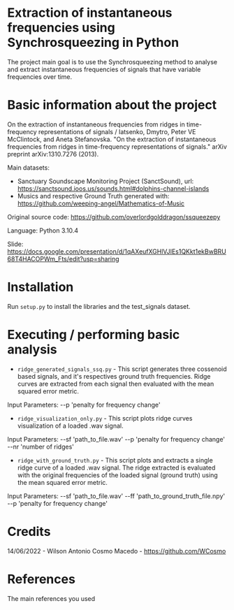 # Extraction of instantaneous frequencies using Synchrosqueezing in Python

The project main goal is to use the Synchrosqueezing method to analyse and extract instantaneous frequencies of signals that have variable frequencies over time.

# Basic information about the project

On the extraction of instantaneous frequencies from ridges in time-frequency representations of signals / Iatsenko, Dmytro, Peter VE McClintock, and Aneta Stefanovska. "On the extraction of instantaneous frequencies from ridges in time-frequency representations of signals." arXiv preprint arXiv:1310.7276 (2013).

Main datasets: 
- Sanctuary Soundscape Monitoring Project (SanctSound), url: https://sanctsound.ioos.us/sounds.html#dolphins-channel-islands
- Musics and respective Ground Truth generated with: https://github.com/weeping-angel/Mathematics-of-Music

Original source code: https://github.com/overlordgolddragon/ssqueezepy

Language: Python 3.10.4

Slide: https://docs.google.com/presentation/d/1qAXeufXGHlVJIEs1QKkt1ekBwBRU68T4HACOPWm_Fts/edit?usp=sharing

# Installation

Run `setup.py` to install the libraries and the test_signals dataset.

# Executing / performing basic analysis

- `ridge_generated_signals_ssq.py` - This script generates three cossenoid based signals, and it's respectives ground truth frequencies. Ridge curves are extracted from each signal then evaluated with the mean squared error metric.

Input Parameters: --p 'penalty for frequency change'

- `ridge_visualization_only.py` - This script plots ridge curves visualization of a loaded .wav signal.

Input Parameters: --sf 'path_to_file.wav' --p 'penalty for frequency change' --nr 'number of ridges'

- `ridge_with_ground_truth.py` - This script plots and extracts a single ridge curve of a loaded .wav signal. The ridge extracted is evaluated with the original frequencies of the loaded signal (ground truth) using the mean squared error metric.

Input Parameters: --sf 'path_to_file.wav' --ff 'path_to_ground_truth_file.npy' --p 'penalty for frequency change'


# Credits

14/06/2022 - Wilson Antonio Cosmo Macedo - https://github.com/WCosmo

# References

The main references you used
